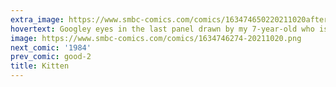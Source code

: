 ```yaml
---
extra_image: https://www.smbc-comics.com/comics/163474650220211020after.png
hovertext: Googley eyes in the last panel drawn by my 7-year-old who is the world's foremost expert.
image: https://www.smbc-comics.com/comics/1634746274-20211020.png
next_comic: '1984'
prev_comic: good-2
title: Kitten
---
```


